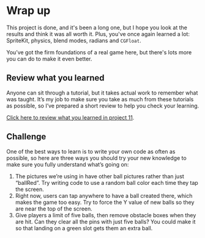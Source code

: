 # Wrap up

<!-- YOUTUBE: njZ8SkzlDxU -->

This project is done, and it's been a long one, but I hope you look at the results and think it was all worth it. Plus, you've once again learned a lot: SpriteKit, physics, blend modes, radians and `CGFloat`.

You’ve got the firm foundations of a real game here, but there's lots more you can do to make it even better.


## Review what you learned

Anyone can sit through a tutorial, but it takes actual work to remember what was taught. It’s my job to make sure you take as much from these tutorials as possible, so I’ve prepared a short review to help you check your learning.

[Click here to review what you learned in project 11](/review/hws/project-11-pachinko).


## Challenge

One of the best ways to learn is to write your own code as often as possible, so here are three ways you should try your new knowledge to make sure you fully understand what’s going on:

1. The pictures we’re using in have other ball pictures rather than just “ballRed”. Try writing code to use a random ball color each time they tap the screen.
2. Right now, users can tap anywhere to have a ball created there, which makes the game too easy. Try to force the Y value of new balls so they are near the top of the screen.
3. Give players a limit of five balls, then remove obstacle boxes when they are hit. Can they clear all the pins with just five balls? You could make it so that landing on a green slot gets them an extra ball.
